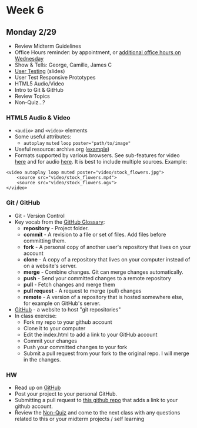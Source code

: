 # Week 6


## Monday 2/29
* Review Midterm Guidelines
* Office Hours reminder: by appointment, or [additional office hours on Wednesday](https://calendar.google.com/calendar/selfsched?sstoken=UUNfTDZzX1BtWUJxfGRlZmF1bHR8NWQxNmRiM2JiYTc4OTIwOGU5MTQ1MzFiNjBhOWFiZDg)
* Show & Tells: George, Camille, James C
* [User Testing](https://slides.com/jasonsigal/user-centered-design) (slides)
* User Test Responsive Prototypes
* HTML5 Audio/Video
* Intro to Git & GitHub
* Review Topics
* Non-Quiz...?


### HTML5 Audio & Video
* `<audio>` and `<video>` elements
* Some useful attributes:
    * `autoplay` `muted` `loop` `poster="path/to/image"`
* Useful resource: archive.org ([example](https://archive.org/details/20130601014733))
* Formats supported by various browsers. See sub-features for video [here](http://caniuse.com/#feat=video) and for audio [here](http://caniuse.com/#feat=audio). It is best to include multiple sources. Example:
```
<video autoplay loop muted poster="video/stock_flowers.jpg">
    <source src="video/stock_flowers.mp4">
    <source src="video/stock_flowers.ogv">
</video>
```

### Git / GitHub
* Git - Version Control
* Key vocab from the [GitHub Glossary](https://help.github.com/articles/github-glossary/#branch): 
  * **repository** - Project folder.
  * **commit** - A revision to a file or set of files. Add files before committing them.
  * **fork** - A personal copy of another user's repository that lives on your account
  * **clone** - A copy of a repository that lives on your computer instead of on a website's server.
  * **merge** - Combine changes. Git can merge changes automatically.
  * **push** - Send your committed changes to a remote repository
  * **pull** - Fetch changes and merge them
  * **pull request** - A request to merge (pull) changes
  * **remote** - A version of a repository that is hosted somewhere else, for example on GitHub's server.
* [GitHub](http://github.com) - a website to host "git repositories"
* In class exercise:
  * Fork my repo to your github account
  * Clone it to your computer
  * Edit the index.html to add a link to your GitHub account
  * Commit your changes
  * Push your committed changes to your fork
  * Submit a pull request from your fork to the original repo. I will merge in the changes.




### HW
* Read up on [GitHub](https://guides.github.com/)
* Post your project to your personal GitHub.
* Submitting a pull request to [this github repo](https://github.com/therewasaguy/class_github_video) that adds a link to your github account.
* Review the [Non-Quiz](https://www.dropbox.com/s/uw4yz9bg8nq0rhe/webdev2193NonQuiz1.pdf?dl=0) and come to the next class with any questions related to this or your midterm projects / self learning 